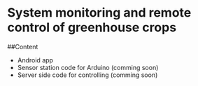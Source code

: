 # System monitoring and remote control of greenhouse crops

##Content
- Android app
- Sensor station code for Arduino (comming soon)
- Server side code for controlling (comming soon)
